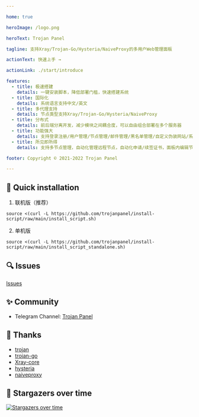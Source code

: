 ```yaml
---

home: true

heroImage: /logo.png

heroText: Trojan Panel

tagline: 支持Xray/Trojan-Go/Hysteria/NaiveProxy的多用户Web管理面板

actionText: 快速上手 →

actionLink: ./start/introduce

features:
  - title: 极速搭建
    details: 一键安装脚本，降低部署门槛，快速搭建系统
  - title: 国际化
    details: 系统语言支持中文/英文
  - title: 多代理支持
    details: 节点类型支持Xray/Trojan-Go/Hysteria/NaiveProxy
  - title: 分布式
    details: 前后端分离开发，减少模块之间耦合度，可以自由组合部署在多个服务器
  - title: 功能强大
    details: 支持登录注册/用户管理/节点管理/邮件管理/黑名单管理/自定义伪装网站/系统看板等
  - title: 所见即所得
    details: 支持多节点管理，自动化管理远程节点，自动化申请/续签证书，面板内编辑节点，远程服务实时修改节点配置

footer: Copyright © 2021-2022 Trojan Panel

---
```


## 🚀 Quick installation

1. 联机版（推荐）

```shell
source <(curl -L https://github.com/trojanpanel/install-script/raw/main/install_script.sh)
```

2. 单机版

```shell
source <(curl -L https://github.com/trojanpanel/install-script/raw/main/install_script_standalone.sh)
```

## 🔍 Issues

[Issues](https://github.com/trojanpanel/install-script/issues)

## ✨ Community

- Telegram Channel: [Trojan Panel](https://t.me/TrojanPanel)

## 💞 Thanks

- [trojan](https://github.com/trojan-gfw/trojan)
- [trojan-go](https://github.com/p4gefau1t/trojan-go)
- [Xray-core](https://github.com/XTLS/Xray-core)
- [hysteria](https://github.com/HyNetwork/hysteria)
- [naiveproxy](https://github.com/klzgrad/naiveproxy)

## 🌟 Stargazers over time

[![Stargazers over time](https://starchart.cc/trojanpanel/install-script.svg)](https://github.com/trojanpanel/install-script)